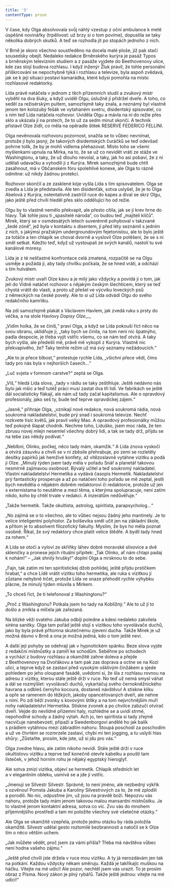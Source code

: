 ```yaml
---
title: '3'
contentType: prose
---
```


<section>

V čase, kdy Olga absolvovala svůj náhlý vzestup z oční ambulance k metě úspěšné novinářky (trpělivost: už brzy si o tom povíme), dopustila se taky několika dobrých skutků. A teď se rozhodla jít po stopách jednoho z nich.

V Brně je skoro všechno soustředěno na docela malé ploše, již pak stačí sousedsky obejít. Nedaleko redakce Brněnského kurýra je pasáž Typos s brněnským televizním studiem a z pasáže vyjdete do Beethovenovy ulice, kde zas stojí budova rozhlasu. I když inženýr Žluk pravil, že tohle personální přiškrcování se nepochybně týká i rozhlasu a televize, byla aspoň zvědavá, jak se k její situaci postaví kamarádka, které kdysi pomohla na místo rozhlasové redaktorky.

Lída právě natáčela v jednom z těch přízemních studií a zvukový mistr vyběhl na dva šluky, a když uviděl Olgu, úslužně jí přidržel dveře. A toho, co seděl za režisérským pultem, samozřejmě taky znala, a neznámý byl vlastně jenom ten kolozubý fešák ve vytahaném svetru, disidentský spisovatel, co s ním teď Lída natáčela rozhovor. Uviděla Olgu a mávla na ni do režie přes sklo a ukázala jí na prstech, že to už za sedm minut skončí. A technik přistavil Olze židli, co měla na opěradle štítek RESERVÉ FEDERICO FELLINI.

Olga nevěnovala rozhovoru pozornost, snažila se to vůbec nevnímat, protože jí bylo jasný, že takových disidentských čuráčků se teď odevšad pohrne tolik, že by je mohli vidlema přehazovat. Místo toho se všemi myšlenkami upnula na Mirka, na to, že se už co nevidět vrátí ze stáže ve Washingtonu, a taky, že už dlouho nevolal, a taky, jak ho asi pobaví, že z ní udělali udavačku a vyhodili ji z Kurýra. Mirek samozřejmě bude chtít zasáhnout, má v Občanském fóru spolehlivé konexe, ale Olga to rázně odmítne: už nikdy žádnou protekci.

Rozhovor skončil a ze zasklené kóje vyšla Lída s tím spisovatelem. Olga se zvedla a Lída je představila. Ale ten disidenťák, sotva uslyšel, že je to Olga Abelová z Kurýra, ostentativně zastrčil ruce do kapes a díval se skrz Olgu, jako ještě před chvílí hleděl přes sklo oddělující ho od režie.

Olgu by to vlastně nemělo překvapit, ale přesto cítila, jak se jí krev hrne do hlavy. Tak tohle jsou ti „spasitelé národa“, co budou teď „majiteli klíčů“. Mirek, který se v osmdesátých letech suverénně pohyboval v takzvané „šedé zóně“, jež byla v kontaktu s disentem, ji před léty seznámil s jedním z nich, s jakýmsi pražským undergroundovým fejetonistou, ale to bylo ještě za totáče a ten chlapík se choval dvorně a vyslovil Olze potěšení, že se s ní směl setkat. Kdežto teď, když už vystoupali ze svých kanálů, nastolí tu své kanálové moresy.

Lída je z té nešťastné konfrontace celá zmatená, rozpačitě se na Olgu usměje a požádá ji, aby tady chvilku počkala, že se hned vrátí, a odchází s tím hulvátem.

Zvukový mistr uvaří Olze kávu a je milý jako vždycky a povídá jí o tom, jak jeli do Vídně natáčet rozhovor s nějakým českým šlechticem, který se teď chystá vrátit do vlasti, a proto už přešel ve výcviku loveckých psů z německých na české povely. Ale to si už Lída odvádí Olgu do svého redakčního kamrlíku.

Na zdi samozřejmě plakát s Václavem Havlem, jak zvedá ruku s prsty do véčka, a na stole Havlovy _Dopisy Olze__._

„Vidím holka, že se činíš,“ praví Olga, a když se Lída pokouší říct něco na svou obranu, uklidňuje ji, „taky bych se činila, na tom není nic špatnýho, padla despocie, je třeba vyjít vstříc všemu, co se nám teď otvírá. A taky bych vyšla, ale předešli mě, právě mě vykopli z Kurýra. Vlastně nic překvapivého, že? Taky tenhle režim už má svý seznamy nežádoucích.“

„Ale to je přece blbost,“ protestuje rychle Lída, „všichni přece vědí, číms tady pro nás byla v nejhorších časech…“

„Luč svjeta v ťomnom carstve?“ zeptá se Olga.

„Víš,“ hledá Lída slova, „tady v rádiu se taky zeštíhluje. Ještě nedávno nás bylo jak mšic a teď tutéž práci musí zastat dva tři lidi. Ve fabrikách se ještě dál socialisticky flákají, ale nám už tady začal kapitalismus. Ale o opravdový profesionály, jako seš ty, bude teď teprve opravdickej zájem.“

„Jasně,“ přihraje Olga, „vznikají nové redakce, nová soukromá rádia, nová soukromá nakladatelství, bude prý snad i soukromá televize. Nechť rozkvete tisíc květů, jak pravil velký Mao. A opravdový profesionálky můžou teď pokojně šlapat chodník. Nechme toho, Liduško, jsem moc ráda, že ten zbrusu novej mlejn nesemlel všechny dobrý lidi, a tak se tady drž, přijdu se na tebe zas někdy podívat.“

„Neblbni, Olinko, počkej, něco tady mám, okamžik.“ A Lída znova vyskočí a otvírá zásuvku a chvíli se v ní zběsile přehrabuje, po zemi se rozletěly desítky papírků jak hemživé konfety, až vítězoslavně vytáhne vizitku a podá ji Olze. „Minulý týden jsem tady měla v pořadu Snář a planetář takovou nesmírně zajímavou osobnost. Bývalý učitel a teď soukromý nakladatel. Vlastní nakladatelství Hermetika a vydává časopis Hermetik. Nakladatelství prý fantasticky prosperuje a až po natáčení toho pořadu se mě zeptal, jestli bych nevěděla o nějakém dobrém redaktorovi či redaktorce, protože už jen s externistama to neutáhne a mezi těma, s kterýma spolupracuje, není zatím nikdo, koho by chtěl trvale v redakci. A inzerátům nedůvěřuje.“

„Takže hermetik. Takže okultista, astrolog, spiritista, parapsycholog…“

„No zajímá se o to všechno, ale to vůbec nejsou žádný jeho mantinely. Je to velice inteligentní polyhistor. Za bolševika směl učit jen na základní škole, a přitom je to absolvent filozofický fakulty. Myslím, že bys ho měla poznat osobně. Říkal, že svý redaktory chce platit velice štědře. A bydlí tady hned za rohem.“

A Lída se otočí a vyloví ze skříňky láhev dobré moravské slivovice a dvě skleničky a pronese jejich rituální přípitek: „Tak Olinko, ať nám chlapi padaj k nohám!“ – „Jak shnilý hrušky!“ doplní Olga a mrsknou to do sebe.

„Fajn, tak zatím mi ten spiritistickej džob pohlídej, ještě přijdu prstíčkem hrabat,“ a chce Lídě vrátit vizitku toho hermetika, ale ruka s vizitkou jí zůstane nehybně trčet, protože Lída ve snaze přehodit rychle výhybku plácne, že minulý týden mluvila s Mirkem.

„To chceš říct, že ti telefonoval z Washingtonu?“

„Proč z Washingtonu? Potkala jsem ho tady na Kobližný.“ Ale to už jí to došlo a zmlkla a mlčela jak zařezaná.

</section>

<section>

Na blízké věži svatého Jakuba odbíjí poledne a kdesi nedaleko zakvílela siréna sanitky. Olga tam pořád ještě stojí s vizitkou toho vyvolávače duchů, jako by byla právě přítomna skutečnému zjevení ducha. Takže Mirek je už možná dávno v Brně a ona je možná jediná, kdo o tom ještě neví.

A další její pohyby se odehrají jak v hypnotickém spánku. Beze slova vyjde z redakční místnůstky a zamíří ke schodům. Seběhne po schodech a vychází z budovy rozhlasu a okamžitě zahne doleva a přejde z Beethovenovy na Dvořákovu a tam pak zas doprava a octne se na Kozí ulici, a teprve když se zastaví před vysokým ošklivým činžákem a sjede pohledem po jeho oloupané fasádě, uvědomí si, že šla z rozhlasu rovnou na adresu z vizitky, kterou stále ještě drží v ruce. No teď už nemá smysl váhat a dál se rozmýšlet: vyvolávači duchů, vykartáčuj svého černokněžnického havrana a odbleš černýho kocoura, dostaneš návštěvu! A stiskne kliku a opře se ramenem do těžkých, jakoby opancéřovaných dveří, ale nehne s nimi. Po zdi běží zvonky s kovovými štítky a na tom nejvrchnějším muří nohy nakladatelství Hermetika. Stiskne zvonek a po chvilce zabzučí otvírač dveří. Vejde do nevlídné přízemní haly, rozhlédne se a uvidí strmé, nepohodlné schody a žádný výtah. Ach jo, ten spiritista si tady zřejmě nacvičuje nanebevzetí, připaží a Swedenborgovi andělé ho jak balík s prádlem vytáhnou mezi zábradlím nahoru. Stoupá poschodí za poschodím a už ve čtvrtém se rozmrzele zastaví, chybí mi ten jogging, a tu uslyší hlas shůry: „Zůstaňte, prosím, kde jste, už si jdu pro vás.“

Olga zvedne hlavu, ale zatím nikoho nevidí. Stále ještě drží v ruce okultistovu vizitku a teprve teď konečně otevře kabelku a pouští tam lísteček, v jehož horním rohu je nějaký egyptský hieroglyf.

Ale sotva zmizí vizitka, objeví se hermetik. Chlapík středních let a v elegantním obleku, usmívá se a jde jí vstříc.

„Jmenuji se Silvestr Silvestr. Správně, to není jméno, ale nezbedný výkřik s ozvěnou! Pomsta Jakuba a Karolíny Silvestrových za to, že mě zplodili a porodili. No nic, odpusťme jim, už jsou na pravdě boží. Nepozvu vás nahoru, protože tady mám jenom takovou malou mansardní místnůstku. Je to vlastně jenom kontaktní adresa, sotva co víc. Zvu vás do mnohem příjemnějšího prostředí a tam mi položíte všechny své všetečné otázky.“

Ale Olga se okamžitě vzepřela, protože jednu otázku by ráda položila okamžitě. Silvestr udělal gesto roztomilé bezbrannosti a natočil se k Olze tím o něco větším uchem.

„Jak můžete vědět, proč jsem za vámi přišla? Třeba má návštěva vůbec není hodna vašeho zájmu.“

„Ještě před chvílí jste držela v ruce mou vizitku. A ty já nerozdávám jen tak na potkání. Každou vždycky někam směruju. Každá je takříkajíc muškou na háčku. Vítejte na mé udici! Ale pozor, nechtěl jsem vás urazit. To je prosím obraz z Písma. Nový zákon je plný rybářů. Takže ještě jednou: vítejte na mé udici!“

</section>
